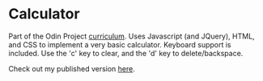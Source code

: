 # Calculator

Part of the Odin Project [curriculum](http://www.theodinproject.com/courses/web-development-101/). Uses Javascript (and JQuery), HTML, and CSS to implement a very basic calculator. Keyboard support is included. Use the 'c' key to clear, and the 'd' key to delete/backspace.

Check out my published version [here](https://kamron-hays.github.io/Calculator/).